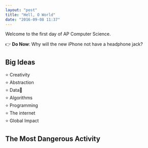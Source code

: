 ```yaml
---
layout: "post"
title: "Hell, O World"
date: "2016-09-08 11:37"
---
```


Welcome to the first day of AP Computer Science.

👉 **Do Now**: Why will the new iPhone not have a headphone jack?

## Big Ideas

⭐ Creativity    
⭐ Abstraction    
⭐ Data    
⭐ Algorithms    
⭐ Programming    
⭐ The internet    
⭐ Global Impact    

## The Most Dangerous Activity
